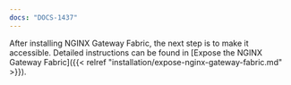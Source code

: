 ```yaml
---
docs: "DOCS-1437"
---
```


After installing NGINX Gateway Fabric, the next step is to make it accessible. Detailed instructions can be found in [Expose the NGINX Gateway Fabric]({{< relref "installation/expose-nginx-gateway-fabric.md" >}}).
